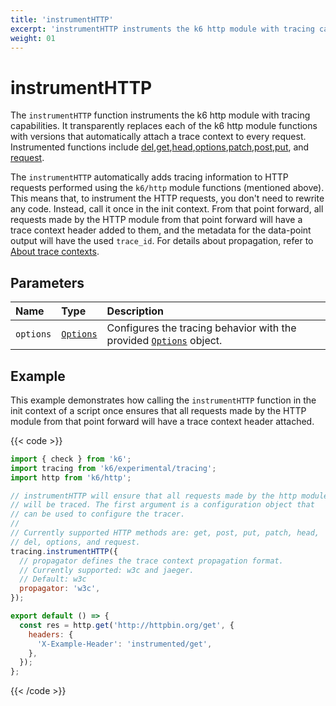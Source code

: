```yaml
---
title: 'instrumentHTTP'
excerpt: 'instrumentHTTP instruments the k6 http module with tracing capabilities.'
weight: 01
---
```


# instrumentHTTP

The `instrumentHTTP` function instruments the k6 http module with tracing capabilities. It transparently replaces each of the k6 http module functions with versions that automatically attach a trace context to every request. Instrumented functions include [del](/docs/k6/<K6_VERSION>/javascript-api/k6-http/del),[get](/docs/k6/<K6_VERSION>/javascript-api/k6-http/get),[head](/docs/k6/<K6_VERSION>/javascript-api/k6-http/head),[options](/docs/k6/<K6_VERSION>/javascript-api/k6-http/options),[patch](/docs/k6/<K6_VERSION>/javascript-api/k6-http/patch),[post](/docs/k6/<K6_VERSION>/javascript-api/k6-http/post),[put](/docs/k6/<K6_VERSION>/javascript-api/k6-http/head), and [request](/docs/k6/<K6_VERSION>/javascript-api/k6-http/request).

The `instrumentHTTP` automatically adds tracing information to HTTP requests performed using the `k6/http` module functions (mentioned above).
This means that, to instrument the HTTP requests, you don't need to rewrite any code.
Instead, call it once in the init context.
From that point forward, all requests made by the HTTP module from that point forward will have a trace context header added to them, and the metadata for the data-point output will have the used `trace_id`. For details about propagation, refer to [About trace contexts](/docs/k6/<K6_VERSION>/javascript-api/k6-experimental/tracing#about-trace-contexts).

## Parameters

| Name      | Type                                                                                  | Description                                                                                                                                    |
| :-------- | :------------------------------------------------------------------------------------ | :--------------------------------------------------------------------------------------------------------------------------------------------- |
| `options` | [`Options`](/docs/k6/<K6_VERSION>/javascript-api/k6-experimental/tracing/options) | Configures the tracing behavior with the provided [`Options`](/docs/k6/<K6_VERSION>/javascript-api/k6-experimental/tracing/options) object. |

## Example

This example demonstrates how calling the `instrumentHTTP` function in the init context of a script once ensures that all requests made by the HTTP module from that point forward will have a trace context header attached.

{{< code >}}

```javascript
import { check } from 'k6';
import tracing from 'k6/experimental/tracing';
import http from 'k6/http';

// instrumentHTTP will ensure that all requests made by the http module
// will be traced. The first argument is a configuration object that
// can be used to configure the tracer.
//
// Currently supported HTTP methods are: get, post, put, patch, head,
// del, options, and request.
tracing.instrumentHTTP({
  // propagator defines the trace context propagation format.
  // Currently supported: w3c and jaeger.
  // Default: w3c
  propagator: 'w3c',
});

export default () => {
  const res = http.get('http://httpbin.org/get', {
    headers: {
      'X-Example-Header': 'instrumented/get',
    },
  });
};
```

{{< /code >}}
